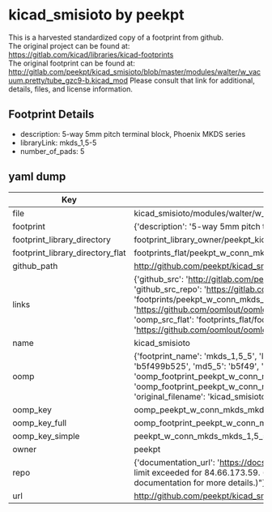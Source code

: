 # kicad_smisioto by peekpt  
This is a harvested standardized copy of a footprint from github.  
The original project can be found at:  
https://gitlab.com/kicad/libraries/kicad-footprints  
The original footprint can be found at:
http://gitlab.com/peekpt/kicad_smisioto/blob/master/modules/walter/w_vacuum.pretty/tube_gzc9-b.kicad_mod
Please consult that link for additional, details, files, and license information.  
## Footprint Details
* description: 5-way 5mm pitch terminal block, Phoenix MKDS series  
* libraryLink: mkds_1,5-5  
* number_of_pads: 5  
## yaml dump  
| Key | Value |  
| --- | --- |  
| file | kicad_smisioto/modules/walter/w_conn_mkds.pretty/mkds_1,5-5.kicad_mod |  
| footprint | {'description': '5-way 5mm pitch terminal block, Phoenix MKDS series', 'libraryLink': 'mkds_1,5-5', 'number_of_pads': 5} |  
| footprint_library_directory | footprint_library_owner/peekpt_kicad_smisioto |  
| footprint_library_directory_flat | footprints_flat/peekpt_w_conn_mkds_mkds_1,5_5/working |  
| github_path | http://github.com/peekpt/kicad_smisioto/blob/master/modules/walter/w_conn_mkds.pretty/mkds_1,5-5.kicad_mod |  
| links | {'github_src': 'http://gitlab.com/peekpt/kicad_smisioto/blob/master/modules/walter/w_vacuum.pretty/tube_gzc9-b.kicad_mod', 'github_src_repo': 'https://gitlab.com/kicad/libraries/kicad-footprints', 'oomp_bot': 'footprints/peekpt_w_conn_mkds_mkds_1,5_5/working', 'oomp_bot_github': 'https://github.com/oomlout/oomlout_oomp_footprint_bot/tree/main/footprints/peekpt_w_conn_mkds_mkds_1,5_5/working', 'oomp_src_flat': 'footprints_flat/footprints_flat/peekpt_w_conn_mkds_mkds_1,5_5/working', 'oomp_src_flat_github': 'https://github.com/oomlout/oomlout_oomp_footprint_src/tree/main/footprints_flat/peekpt_w_conn_mkds_mkds_1,5_5/working'} |  
| name | kicad_smisioto |  
| oomp | {'footprint_name': 'mkds_1,5_5', 'library_name': 'w_conn_mkds', 'md5': 'b5f499b525206ec33c471702f5c8cb28', 'md5_10': 'b5f499b525', 'md5_5': 'b5f49', 'md5_6': 'b5f499', 'oomp_key': 'oomp_peekpt_w_conn_mkds_mkds_1,5_5', 'oomp_key_extra': 'oomp_footprint_peekpt_w_conn_mkds_mkds_1,5_5', 'oomp_key_full': 'oomp_footprint_peekpt_w_conn_mkds_mkds_1,5_5_b5f499', 'oomp_key_simple': 'peekpt_w_conn_mkds_mkds_1,5_5', 'original_filename': 'kicad_smisioto/modules/walter/w_conn_mkds.pretty/mkds_1,5-5.kicad_mod', 'owner_name': 'peekpt'} |  
| oomp_key | oomp_peekpt_w_conn_mkds_mkds_1,5_5 |  
| oomp_key_full | oomp_footprint_peekpt_w_conn_mkds_mkds_1,5_5 |  
| oomp_key_simple | peekpt_w_conn_mkds_mkds_1,5_5 |  
| owner | peekpt |  
| repo | {'documentation_url': 'https://docs.github.com/rest/overview/resources-in-the-rest-api#rate-limiting', 'message': "API rate limit exceeded for 84.66.173.59. (But here's the good news: Authenticated requests get a higher rate limit. Check out the documentation for more details.)"} |  
| url | http://github.com/peekpt/kicad_smisioto |  

